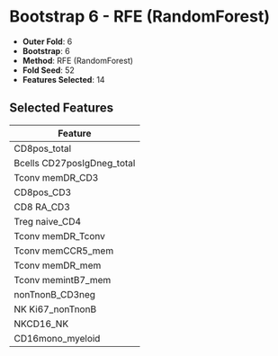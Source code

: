 # Bootstrap 6 - RFE (RandomForest)

- **Outer Fold**: 6
- **Bootstrap**: 6
- **Method**: RFE (RandomForest)
- **Fold Seed**: 52
- **Features Selected**: 14

## Selected Features

| Feature |
|---------|
| CD8pos_total |
| Bcells CD27posIgDneg_total |
| Tconv memDR_CD3 |
| CD8pos_CD3 |
| CD8 RA_CD3 |
| Treg naive_CD4 |
| Tconv memDR_Tconv |
| Tconv memCCR5_mem |
| Tconv memDR_mem |
| Tconv memintB7_mem |
| nonTnonB_CD3neg |
| NK Ki67_nonTnonB |
| NKCD16_NK |
| CD16mono_myeloid |
